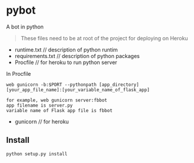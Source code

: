# pybot
A bot in python


> These files need to be at root of the project for deploying on Heroku 

- runtime.txt // description of python runtim
- requirements.txt // description of python packages
- Procfile // for heroku to run python server

In Procfile

```
web gunicorn -b:$PORT --pythonpath [app_directory]  [your_app_file_name]:[your_variable_name_of_flask_app]

for example, web gunicorn server:fbbot
app filename is server.py
variable name of Flask app file is fbbot

```


- gunicorn // for heroku

## Install
```
python setup.py install
```
